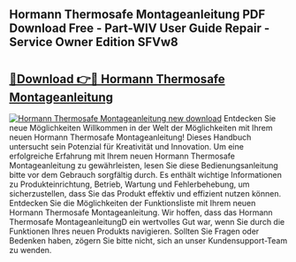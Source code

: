 ## Hormann Thermosafe Montageanleitung PDF Download Free - Part-WIV User Guide Repair - Service Owner Edition SFVw8

# <h2><a href="http://df712u.blite.top/?on=Hormann+Thermosafe+Montageanleitung">🔗Download 👉🔴 Hormann Thermosafe Montageanleitung</a></h2>

[![Hormann Thermosafe Montageanleitung new download](https://i.imgur.com/lujVjoI.png)](http://df712u.blite.top/?on=Hormann+Thermosafe+Montageanleitung)
Entdecken Sie neue Möglichkeiten Willkommen in der Welt der Möglichkeiten mit Ihrem neuen Hormann Thermosafe Montageanleitung! Dieses Handbuch untersucht sein Potenzial für Kreativität und Innovation. Um eine erfolgreiche Erfahrung mit Ihrem neuen Hormann Thermosafe Montageanleitung zu gewährleisten, lesen Sie diese Bedienungsanleitung bitte vor dem Gebrauch sorgfältig durch. Es enthält wichtige Informationen zu Produkteinrichtung, Betrieb, Wartung und Fehlerbehebung, um sicherzustellen, dass Sie das Produkt effektiv und effizient nutzen können. Entdecken Sie die Möglichkeiten der Funktionsliste mit Ihrem neuen Hormann Thermosafe Montageanleitung. Wir hoffen, dass das Hormann Thermosafe MontageanleitungD ein wertvolles Gut war, wenn Sie durch die Funktionen Ihres neuen Produkts navigieren. Sollten Sie Fragen oder Bedenken haben, zögern Sie bitte nicht, sich an unser Kundensupport-Team zu wenden.
